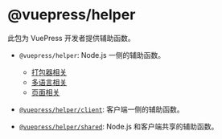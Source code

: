 # @vuepress/helper

<NpmBadge package="@vuepress/helper" />

此包为 VuePress 开发者提供辅助函数。

- `@vuepress/helper`: Node.js 一侧的辅助函数。

  - [打包器相关](node/bundler.md)
  - [多语言相关](node/locales.md)
  - [页面相关](node/page.md)

- [`@vuepress/helper/client`](client.md): 客户端一侧的辅助函数。
- [`@vuepress/helper/shared`](shared.md): Node.js 和客户端共享的辅助函数。
